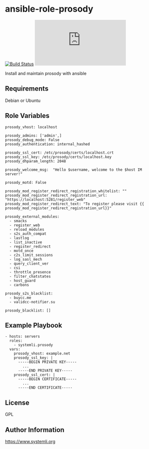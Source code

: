 ansible-role-prosody
=========
[![Build Status](https://travis-ci.org/systemli/ansible-role-prosody.svg?branch=master)](https://travis-ci.org/systemli/ansible-role-prosody)
[![xmpp.net score](https://xmpp.net/badge.php?domain=jabber.systemli.org)](https://xmpp.net/result.php?domain=jabber.systemli.org&type=client)


Install and maintain prosody with ansible

Requirements
------------

Debian or Ubuntu

Role Variables
--------------

```
prosody_vhost: localhost

prosody_admins: ['admin',]
prosody_debug_mode: False
prosody_authentication: internal_hashed

prosody_ssl_cert: /etc/prosody/certs/localhost.crt
prosody_ssl_key: /etc/prosody/certs/localhost.key
prosody_dhparam_length: 2048

prosody_welcome_msg:  "Hello $username, welcome to the $host IM server!" 

prosody_motd: False

prosody_mod_register_redirect_registration_whitelist: ""
prosody_mod_register_redirect_registration_url: "https://localhost:5281/register_web"
prosody_mod_register_redirect_text: "To register please visit {{ prosody_mod_register_redirect_registration_url}}"

prosody_external_modules:
  - smacks
  - register_web
  - reload_modules
  - s2s_auth_compat
  - lastlog
  - list_inactive
  - register_redirect
  - motd_once
  - c2s_limit_sessions
  - log_sasl_mech
  - query_client_ver
  - csi
  - throttle_presence
  - filter_chatstates
  - host_guard
  - carbons

prosody_s2s_blacklist:
  - buycc.me
  - validcc-notifier.su

prosody_blacklist: []
```

Example Playbook
----------------

    - hosts: servers
      roles:
        - systemli.prosody
      vars:
        prosody_vhost: example.net
        prosody_ssl_key: |
          -----BEGIN PRIVATE KEY-----
            ...
          -----END PRIVATE KEY-----
        prosody_ssl_cert: |
          -----BEGIN CERTIFICATE-----
            ...
          -----END CERTIFICATE-----


License
-------

GPL

Author Information
------------------

https://www.systemli.org
